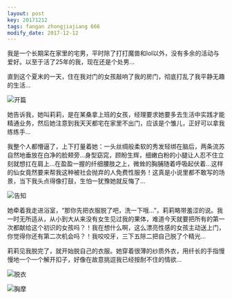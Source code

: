```yaml
---
layout: post
key: 20171212
tags: fangan zhongjiajiang 666
modify_date: 2017-12-12
---
```


我是一个长期呆在家里的宅男，平时除了打打魔兽和lol以外，没有多余的活动与爱好。以至于活了25年的我，现在还是个处男...

直到这个夏末的一天，住在我对门的女孩敲响了我的房门，彻底打乱了我平静无趣的生活...

![开篇](http://ww4.sinaimg.cn/large/0060lm7Tly1fmeuegg50jg30hs0a015z.gif)

她告诉我，她叫莉莉，是在某桑拿上班的女孩，经理要求她要多去生活中实践才能精通业务，然后她注意到我天天都宅在家里不出门，应该是个雏儿，正好可以拿我练练手...

我整个人都懵逼了，上下打量着她：一头丝绸般柔软的秀发轻绑在脑后，两条流苏自然地垂放在白净的脸颊旁...身型窈窕，顾盼生辉，细嫩白粉的小腿让人忍不住立刻就想扛在肩上...在盈盈一握的纤细腰肢之上，微耸的胸脯随着呼吸起伏着...这样的仙女竟然要来帮我这种被社会抛弃的人免费性服务！这真是小说里都不敢写的场景，当下我头点得像打鼓，生怕一犹豫她就反悔了...

![告知](http://ww2.sinaimg.cn/large/0060lm7Tly1fmev98pioeg30hs0a0tvk.gif)

她牵着我走进浴室，“那你先把衣服脱了吧，洗一下哦...”，莉莉略带羞涩的说。我一时无所适从，从小到大从来没有女生见过我的果体，难道今天就要把所有的第一次都献给这个初识的女孩吗？！我在想什么啊，这么漂亮性感的女孩主动送上门，你觉得你还有第二次机会吗？！我咬咬牙，三下五除二把自己脱了个精光...

莉莉见我脱完了，就开始脱自己的衣服。她穿着很薄的纱质外衣，用纤长的手指慢慢地一个一个解开扣子，好像在故意挑逗我已经按耐不住的情欲...

![脱衣](https://upload.cc/i/rEWmQU.gif)

![胸摩](http://ww1.sinaimg.cn/large/0060lm7Tly1fmewh7rufig30hs0a01kx.gif)



